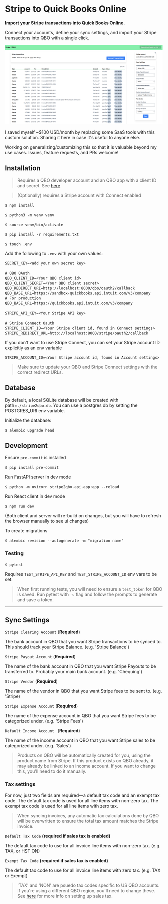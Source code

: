 # Stripe to Quick Books Online

**Import your Stripe transactions into Quick Books Online.**

Connect your accounts, define your sync settings, and import your Stripe transactions into QBO with a single click.

![screenshot](screenshot.png)

I saved myself ~$100 USD/month by replacing some SaaS tools with this custom solution. Sharing it here in case it's useful to anyone else.

Working on generalizing/customizing this so that it is valuable beyond my use cases. Issues, feature requests, and PRs welcome!

## Installation

> Requires a QBO developer account and an QBO app with a client ID and secret. See [here](https://developer.intuit.com/app/developer/qbo/docs/develop/authentication-and-authorization/oauth-2.0)

> (Optionally) requires a Stripe account with Connect enabled

`$ npm install`

`$ python3 -m venv venv`

`$ source venv/bin/activate`

`$ pip install -r requirements.txt`

`$ touch .env`

Add the following to `.env` with your own values:

```
SECRET_KEY=<add your own secret key>

# QBO OAuth
QBO_CLIENT_ID=<Your QBO client id>
QBO_CLIENT_SECRET=<Your QBO client secret>
QBO_REDIRECT_URI=http://localhost:8000/qbo/oauth2/callback
QBO_BASE_URL=https://sandbox-quickbooks.api.intuit.com/v3/company
# For production QBO_BASE_URL=https://quickbooks.api.intuit.com/v3/company

STRIPE_API_KEY=<Your Stripe API key>

# Stripe Connect Oauth
STRIPE_CLIENT_ID=<Your Stripe client id, found in Connect settings>
STRIPE_REDIRECT_URL=http://localhost:8000/stripe/oauth2/callback
```

If you don't want to use Stripe Connect, you can set your Stripe account ID explicitly as an env variable

```
STRIPE_ACCOUNT_ID=<Your Stripe account id, found in Account settings>

```

> Make sure to update your QBO and Stripe Connect settings with the correct redirect URLs.

## Database

By default, a local SQLite database will be created with path=`./stripe2qbo.db`. You can use a postgres db by setting the
POSTGRES_URI env variable.

Initialize the database:

`$ alembic upgrade head`

## Development

Ensure `pre-commit` is installed

`$ pip install pre-commit`

Run FastAPI server in dev mode

`$ python -m uvicorn stripe2qbo.api.app:app --reload`

Run React client in dev mode

`$ npm run dev`

(Both client and server will re-build on changes, but you will have to refresh the browser manually to see ui changes)

To create migrations

`$ alembic revision --autogenerate -m "migration name"`

### Testing

`$ pytest`

Requires `TEST_STRIPE_API_KEY` and `TEST_STRIPE_ACCOUNT_ID` env vars to be set.

> When first running tests, you will need to ensure a `test_token` for QBO is saved. Run pytest with `-s` flag and follow the prompts to generate and save a token.

---

## Sync Settings

`Stripe Clearing Account` (**Required**)

The bank account in QBO that you want Stripe transactions to be synced to. This should track your Stripe Balance. (e.g. 'Stripe Balance')

`Stripe Payout Account` (**Required**)

The name of the bank account in QBO that you want Stripe Payouts to be transferred to. Probably your main bank account. (e.g. 'Chequing')

`Stripe Vendor` (**Required**)

The name of the vendor in QBO that you want Stripe fees to be sent to. (e.g. 'Stripe\)

`Stripe Expense Account` (**Required**)

The name of the expense account in QBO that you want Stripe fees to be categorized under. (e.g. 'Stripe Fees')

`Default Income Account ` (**Required**)

The name of the income account in QBO that you want Stripe sales to be categorized under. (e.g. 'Sales')

> Products on QBO will be automatically created for you, using the product name from Stripe. If this product exists on QBO already, it may already be linked to an income account. If you want to change this, you'll need to do it manually.

### Tax settings

For now, just two fields are required—a default tax code and an exempt tax code. The default tax code is used for all line items with non-zero tax. The exempt tax code is used for all line items with zero tax.

> When syncing invoices, any automatic tax calculations done by QBO will be overwritten to ensure the total tax amount matches the Stripe invoice.

`Default Tax Code` **(required if sales tax is enabled)**

The default tax code to use for all invoice line items with non-zero tax. (e.g. TAX, or HST ON)

`Exempt Tax Code` **(required if sales tax is enabled)**

The default tax code to use for all invoice line items with zero tax. (e.g. TAX or Exempt)

> 'TAX' and 'NON' are psuedo tax codes specific to US QBO accounts. If you're using a different QBO region, you'll need to change these. See [here](https://developer.intuit.com/app/developer/qbo/docs/develop/tutorials/transaction-tax-detail-entity-fields) for more info on setting up sales tax.

```

```
